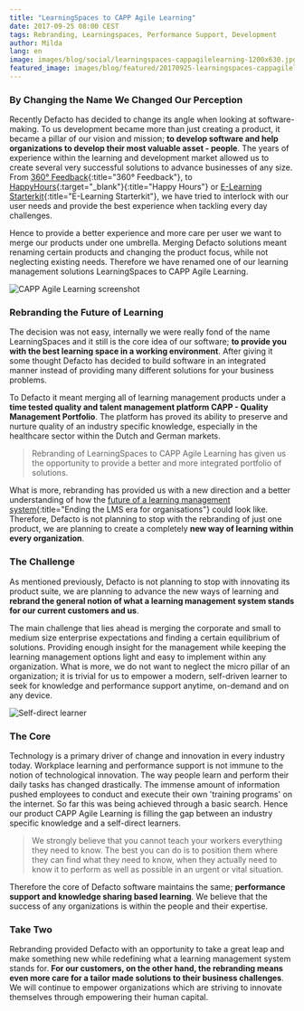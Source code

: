 ```yaml
---
title: "LearningSpaces to CAPP Agile Learning"
date: 2017-09-25 08:00 CEST
tags: Rebranding, Learningspaces, Performance Support, Development
author: Milda
lang: en
image: images/blog/social/learningspaces-cappagilelearning-1200x630.jpg
featured_image: images/blog/featured/20170925-learningspaces-cappagilelearning.jpg
---
```


### By Changing the Name We Changed Our Perception

Recently Defacto has decided to change its angle when looking at software-making. To us development became more than just creating a product, it became a pillar of our vision and mission; **to develop software and help organizations to develop their most valuable asset - people**. The years of experience within the learning and development market allowed us to create several very successful solutions to advance businesses of any size. From [360° Feedback](/360-feedback/){:title="360° Feedback"}, to [HappyHours](https://happyhours.io/){:target="_blank"}{:title="Happy Hours"} or [E-Learning Starterkit](/e-learning-starterkit/){:title="E-Learning Starterkit"}, we have tried to interlock with our user needs and provide the best experience when tackling every day challenges.

Hence to provide a better experience and more care per user we want to merge our products under one umbrella. Merging Defacto solutions meant renaming certain products and changing the product focus, while not neglecting existing needs. Therefore we have renamed one of our learning management solutions LearningSpaces to CAPP Agile Learning.

![CAPP Agile Learning screenshot](/images/screenshots/capp-agile-hero_en.png)

### Rebranding the Future of Learning

The decision was not easy, internally we were really fond of the name LearningSpaces and it still is the core idea of our software; **to provide you with the best learning space in a working environment**. After giving it some thought Defacto has decided to build software in an integrated manner instead of providing many different solutions for your business problems.

To Defacto it meant merging all of learning management products under a **time tested quality and talent management platform CAPP - Quality Management Portfolio**. The platform has proved its ability to preserve and nurture quality of an industry specific knowledge, especially in the healthcare sector within the Dutch and German markets.

> Rebranding of LearningSpaces to CAPP Agile Learning has given us the opportunity to provide a better and more integrated portfolio of solutions.

What is more, rebranding has provided us with a new direction and a better understanding of how the [future of a learning management system](/blog/ending-the-lms-era-for-organisations/){:title="Ending the LMS era for organisations"}  could look like. Therefore, Defacto is not planning to stop with the rebranding of just one product, we are planning to create a completely **new way of learning within every organization**.

### The Challenge

As mentioned previously, Defacto is not planning to stop with innovating its product suite, we are planning to advance the new ways of learning and **rebrand the general notion of what a learning management system stands for our current customers and us**.

The main challenge that lies ahead is merging the corporate and small to medium size enterprise expectations and finding a certain equilibrium of solutions. Providing enough insight for the management while keeping the learning management options light and easy to implement within any organization. What is more, we do not want to neglect the micro pillar of an organization; it is trivial for us to empower a modern, self-driven learner to seek for knowledge and performance support anytime, on-demand and on any device.

![Self-direct learner](/images/blog/en/ls-to-capp-agile-slogan.jpg)

### The Core

Technology is a primary driver of change and innovation in every industry today. Workplace learning and performance support is not immune to the notion of technological innovation. The way people learn and perform their daily tasks has changed drastically. The immense amount of information pushed employees to conduct and execute their own 'training programs' on the internet. So far this was being achieved through a basic search. Hence our product CAPP Agile Learning is filling the gap between an industry specific knowledge and a self-direct learners.

> We strongly believe that you cannot teach your workers everything they need to know. The best you can do is to position them where they can find what they need to know, when they actually need to know it to perform as well as possible in an urgent or vital situation.

Therefore the core of Defacto software maintains the same; **performance support and knowledge sharing based learning**. We believe that the success of any organizations is within the people and their expertise.

### Take Two

Rebranding provided Defacto with an opportunity to take a great leap and make something new while redefining what a learning management system stands for. **For our customers, on the other hand, the rebranding means even more care for a tailor made solutions to their business challenges**. We will continue to empower organizations which are striving to innovate themselves through empowering their human capital.
